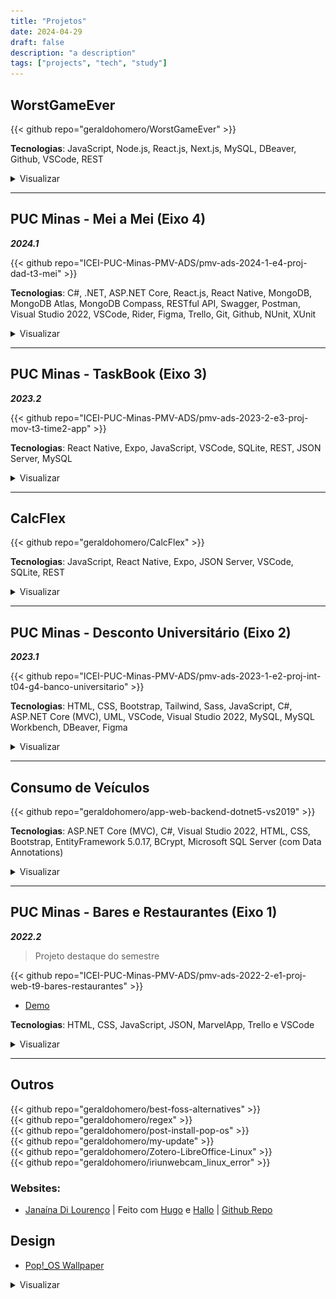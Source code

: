 ```yaml
---
title: "Projetos"
date: 2024-04-29
draft: false
description: "a description"
tags: ["projects", "tech", "study"]
---
```


## WorstGameEver

{{< github repo="geraldohomero/WorstGameEver" >}}

**Tecnologias**: JavaScript, Node.js, React.js, Next.js, MySQL, DBeaver, Github, VSCode, REST

<details style="cursor:pointer"><summary>Visualizar</summary>
  <img src="./img/wge.png"" style="border-radius:2%">
</details>

***

## PUC Minas - Mei a Mei (Eixo 4)
***2024.1***

{{< github repo="ICEI-PUC-Minas-PMV-ADS/pmv-ads-2024-1-e4-proj-dad-t3-mei" >}}

**Tecnologias**: C#, .NET, ASP.NET Core, React.js, React Native, MongoDB, MongoDB Atlas, MongoDB Compass, RESTful API, Swagger, Postman, Visual Studio 2022, VSCode, Rider, Figma, Trello, Git, Github, NUnit, XUnit

<details style="cursor:pointer"><summary>Visualizar</summary>
  <p>Ainda não disponível</p>
</details>

***

## PUC Minas - TaskBook (Eixo 3)
***2023.2***

{{< github repo="ICEI-PUC-Minas-PMV-ADS/pmv-ads-2023-2-e3-proj-mov-t3-time2-app" >}}

**Tecnologias**: React Native, Expo, JavaScript, VSCode, SQLite, REST, JSON Server, MySQL

<details style="cursor:pointer"><summary>Visualizar</summary>
  <img src="./img/taskbook.png" style="border-radius:2%">
</details>

***

## CalcFlex

{{< github repo="geraldohomero/CalcFlex" >}}

**Tecnologias**: JavaScript, React Native, Expo, JSON Server, VSCode, SQLite, REST
<details style="cursor:pointer"><summary>Visualizar</summary>
  <img src="./img/CalcFlex.png" style="border-radius:2%">
</details>

***

## PUC Minas - Desconto Universitário (Eixo 2)
***2023.1***

{{< github repo="ICEI-PUC-Minas-PMV-ADS/pmv-ads-2023-1-e2-proj-int-t04-g4-banco-universitario" >}}

**Tecnologias**: HTML, CSS, Bootstrap, Tailwind, Sass, JavaScript, C#, ASP.NET Core (MVC), UML, VSCode, Visual Studio 2022, MySQL, MySQL Workbench, DBeaver, Figma

<details style="cursor:pointer"><summary>Visualizar</summary>
  <img src="./img/descEstud.png" style="border-radius:2%">
</details>

***

## Consumo de Veículos

{{< github repo="geraldohomero/app-web-backend-dotnet5-vs2019" >}}

**Tecnologias**: ASP.NET Core (MVC), C#, Visual Studio 2022, HTML, CSS, Bootstrap, EntityFramework 5.0.17, BCrypt, Microsoft SQL Server (com Data Annotations)

<details style="cursor:pointer"><summary>Visualizar</summary>
  <img src="./img/Fuel.png" style="border-radius:2%">
</details>

***

## PUC Minas - Bares e Restaurantes (Eixo 1)
***2022.2***
>Projeto destaque do semestre

{{< github repo="ICEI-PUC-Minas-PMV-ADS/pmv-ads-2022-2-e1-proj-web-t9-bares-restaurantes" >}}

- [Demo](https://icei-puc-minas-pmv-ads.github.io/pmv-ads-2022-2-e1-proj-web-t9-bares-restaurantes/)

**Tecnologias**: HTML, CSS, JavaScript, JSON, MarvelApp, Trello e VSCode

<details style="cursor:pointer"><summary>Visualizar</summary>
  <img src="./img/BarERest.png" style="border-radius:2%">
</details>

***
## Outros

{{< github repo="geraldohomero/best-foss-alternatives" >}}
<br>
{{< github repo="geraldohomero/regex" >}}
<br>
{{< github repo="geraldohomero/post-install-pop-os" >}}
<br>
{{< github repo="geraldohomero/my-update" >}}
<br>
{{< github repo="geraldohomero/Zotero-LibreOffice-Linux" >}}
<br>
{{< github repo="geraldohomero/iriunwebcam_linux_error" >}}

### Websites:

 - [Janaína Di Lourenço](https://janalourenci.github.io) | Feito com [Hugo](https://gohugo.io) e [Hallo](https://github.com/EmielH/hallo-hugo/) | [Github Repo](https://github.com/janalourenci/janalourenci.github.io)

## Design

- [Pop!_OS Wallpaper](https://www.pling.com/p/1770949/)
<details style="cursor:pointer"><summary>Visualizar</summary>
  <img src="./img/pop-wallpaper-ultrawide.png">
</details>

